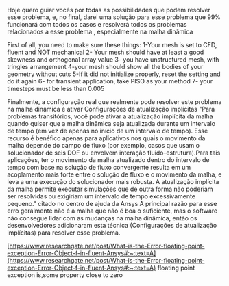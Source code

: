 Hoje quero guiar vocês por todas as possibilidades que podem resolver esse problema, e, no final, darei uma solução para esse problema que 99% funcionará com todos os casos e resolverá todos os problemas relacionados a esse problema , especialmente na malha dinâmica

First of all, you need to make sure these things: 1-Your mesh is set to CFD, fluent and NOT mechanical 2- Your mesh should have at least a good skewness and orthogonal array value 3- you have unstructured mesh, with tringles arrangement 4-your mesh should show all the bodies of your geometry without cuts 5-If it did not initialize properly, reset the setting and do it again 6- for transient application, take PISO as your method 7- your timesteps must be less than 0.005

Finalmente, a configuração real que realmente pode resolver este problema na malha dinâmica é ativar Configurações de atualização implícitas "Para problemas transitórios, você pode ativar a atualização implícita da malha quando quiser que a malha dinâmica seja atualizada durante um intervalo de tempo (em vez de apenas no início de um intervalo de tempo). Esse recurso é benéfico apenas para aplicativos nos quais o movimento da malha depende do campo de fluxo (por exemplo, casos que usam o solucionador de seis DOF ou envolvem interação fluido-estrutura).Para tais aplicações, ter o movimento da malha atualizado dentro do intervalo de tempo com base na solução de fluxo convergente resulta em um acoplamento mais forte entre o solução de fluxo e o movimento da malha, e leva a uma execução do solucionador mais robusta. A atualização implícita da malha permite executar simulações que de outra forma não poderiam ser resolvidas ou exigiriam um intervalo de tempo excessivamente pequeno." citado no centro de ajuda da Ansys A principal razão para esse erro geralmente não é a malha que não é boa o suficiente, mas o software não consegue lidar com as mudanças na malha dinâmica, então os desenvolvedores adicionaram esta técnica (Configurações de atualização implícitas) para resolver esse problema.

[](https://www.researchgate.net/post/What-is-the-Error-floating-point-exception-Error-Object-f-in-fluent-Ansys#:~:text=A%20floating%20point%20exception%20is,some%20property%20close%20to%20zero)[https://www.researchgate.net/post/What-is-the-Error-floating-point-exception-Error-Object-f-in-fluent-Ansys#:~:text=A](https://www.researchgate.net/post/What-is-the-Error-floating-point-exception-Error-Object-f-in-fluent-Ansys#:~:text=A) floating point exception is,some property close to zero